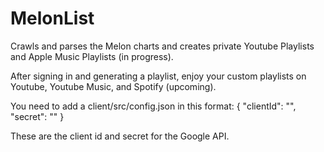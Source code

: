 # MelonList
Crawls and parses the Melon charts and creates private Youtube Playlists and Apple Music Playlists (in progress).

After signing in and generating a playlist, enjoy your custom playlists on Youtube, Youtube Music, and Spotify (upcoming).

You need to add a client/src/config.json in this format:
{
    "clientId": "",
    "secret": ""
}

These are the client id and secret for the Google API.

